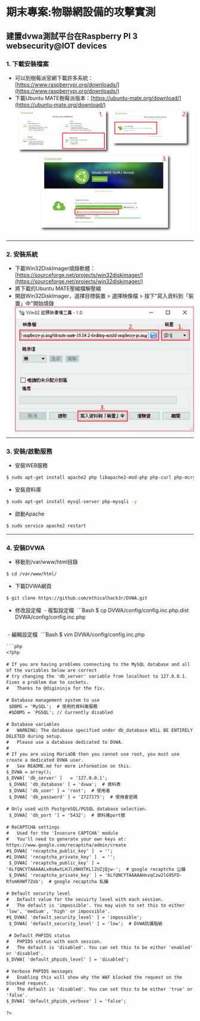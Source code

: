 # 期末專案:物聯網設備的攻擊實測
## 建置dvwa測試平台在Raspberry PI 3 websecurity@IOT devices
### 1. 下載安裝檔案
- 可以到樹莓派官網下載許多系統：[https://www.raspberrypi.org/downloads/](https://www.raspberrypi.org/downloads/)
- 下載Ubuntu MATE樹莓派版本：[https://ubuntu-mate.org/download/](https://ubuntu-mate.org/download/)
![ununtu-donwload-01](images/ununtu-donwload-01.jpg)
***
### 2. 安裝系統
- 下載Win32DiskImager燒錄軟體：[https://sourceforge.net/projects/win32diskimager/](https://sourceforge.net/projects/win32diskimager/)
- 將下載的Ubuntu MATE壓縮檔解壓縮
- 開啟Win32DiskImager，選擇目標裝置 > 選擇映像檔 > 按下"寫入資料到「裝置」中"開始燒錄
![Win32DiskImager](images/Win32DiskImager.jpg)
***
### 3. 安裝/啟動服務
- 安裝WEB服務
```Bash
$ sudo apt-get install apache2 php libapache2-mod-php php-curl php-mcrypt php-mbstring phpunit php-gd -y
```
- 安裝資料庫
```Bash
$ sudo apt-get install mysql-server php-mysqli -y
```
- 啟動Apache
```Bash
$ sudo service apache2 restart
```
***
### 4. 安裝DVWA
- 移動到/var/www/html目錄
```Bash
$ cd /var/www/html/
```
- 下載DVWA網頁
```Bash
$ git clone https://github.com/ethicalhack3r/DVWA.git
```
- 修改設定檔
  - 複製設定檔
  ```Bash
  $ cp DVWA/config/config.inc.php.dist DVWA/config/config.inc.php
  ```
  - 編輯設定檔
  ```Bash
  $ vim DVWA/config/config.inc.php
  ```
  ```php
  <?php

  # If you are having problems connecting to the MySQL database and all of the variables below are correct
  # try changing the 'db_server' variable from localhost to 127.0.0.1. Fixes a problem due to sockets.
  #   Thanks to @digininja for the fix.

  # Database management system to use
  $DBMS = 'MySQL';  # 使用的資料庫服務
  #$DBMS = 'PGSQL'; // Currently disabled

  # Database variables
  #   WARNING: The database specified under db_database WILL BE ENTIRELY DELETED during setup.
  #   Please use a database dedicated to DVWA.
  #
  # If you are using MariaDB then you cannot use root, you must use create a dedicated DVWA user.
  #   See README.md for more information on this.
  $_DVWA = array();
  $_DVWA[ 'db_server' ]   = '127.0.0.1';
  $_DVWA[ 'db_database' ] = 'dvwa';  # 資料表
  $_DVWA[ 'db_user' ] = 'root';  # 使用者
  $_DVWA[ 'db_password' ] = '2727175';  # 使用者密碼

  # Only used with PostgreSQL/PGSQL database selection.
  $_DVWA[ 'db_port '] = '5432';  # 資料庫port號

  # ReCAPTCHA settings
  #   Used for the 'Insecure CAPTCHA' module
  #   You'll need to generate your own keys at: https://www.google.com/recaptcha/admin/create
  #$_DVWA[ 'recaptcha_public_key' ]  = '';
  #$_DVWA[ 'recaptcha_private_key' ]  = '';
  $_DVWA[ 'recaptcha_public_key' ] = '6LfQNCYTAAAAALx0oAwtLHJlzNHXTKLl2UZjQjw-';  # google recaptcha 公鑰
  $_DVWA[ 'recaptcha_private_key' ] = '6LfQNCYTAAAAAHnvqCzw2lG95FD-RfomKHWf7Zob';  # google recaptcha 私鑰

  # Default security level
  #   Default value for the secuirty level with each session.
  #   The default is 'impossible'. You may wish to set this to either 'low', 'medium', 'high' or impossible'.
  #$_DVWA[ 'default_security_level' ] = 'impossible';
  $_DVWA[ 'default_security_level' ] = 'low';  # DVWA防護階級
   
  # Default PHPIDS status
  #   PHPIDS status with each session.
  #   The default is 'disabled'. You can set this to be either 'enabled' or 'disabled'.
  $_DVWA[ 'default_phpids_level' ] = 'disabled';

  # Verbose PHPIDS messages
  #   Enabling this will show why the WAF blocked the request on the blocked request.
  #   The default is 'disabled'. You can set this to be either 'true' or 'false'.
  $_DVWA[ 'default_phpids_verbose' ] = 'false';

  ?>
  ```
